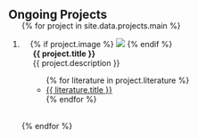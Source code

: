 <h2 id="projects" style="margin: 2px 0px -15px;">Ongoing Projects</h2>

<div class="projects">
<ol class="project-list">

{% for project in site.data.projects.main %}

<li>
<div class="project-row">
    <div class="project-image" style="position: relative;padding-right: 15px;padding-left: 15px;">
        {% if project.image %} 
         <img src="{{ project.image }}" style="width=100;height=40%">
        {% endif %}
    </div>
    <div class="project-details" style="position: relative padding-right: 15px;padding-left: 20px;">
        <div class="project-title"><strong>{{ project.title }}</strong></div>
        <div class="project-description">{{ project.description }}</div>
        <div class="project-literature">
            <ul class="literature-list">
                {% for literature in project.literature %}
                <li><a href="{{ literature.link }}" target="_blank">{{ literature.title }}</a></li>
                {% endfor %}
            </ul>
        </div>
    </div>
</div>
</li>

<br>

{% endfor %}

</ol>
</div>

